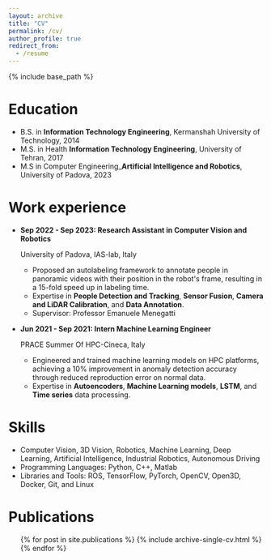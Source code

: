```yaml
---
layout: archive
title: "CV"
permalink: /cv/
author_profile: true
redirect_from:
  - /resume
---
```


{% include base_path %}

Education
======
* B.S. in **Information Technology Engineering**, Kermanshah University of Technology, 2014
* M.S. in Health **Information Technology Engineering**, University of Tehran, 2017
* M.S in Computer Engineering_**Artificial Intelligence and Robotics**, University of Padova, 2023

Work experience
======
* **Sep 2022 - Sep 2023: Research Assistant in Computer Vision and Robotics**

  University of Padova, IAS-lab, Italy
  
  * Proposed an autolabeling framework to annotate people in panoramic videos with their position in the robot's frame, resulting in a 15-fold speed up in labeling time.
  * Expertise in **People Detection and Tracking**, **Sensor Fusion**, **Camera and LiDAR Calibration**, and **Data Annotation**.
  * Supervisor: Professor Emanuele Menegatti


* **Jun 2021 - Sep 2021: Intern Machine Learning Engineer**
  
  PRACE Summer Of HPC-Cineca, Italy
  
  * Engineered and trained machine learning models on HPC platforms, achieving a 10% improvement in anomaly detection accuracy through reduced reproduction error on normal data.
  * Expertise in **Autoencoders**, **Machine Learning models**, **LSTM**, and **Time series** data processing.
 
  
      
Skills
======
* Computer Vision, 3D Vision, Robotics, Machine Learning, Deep Learning, Artificial Intelligence, Industrial Robotics, Autonomous Driving
* Programming Languages: Python, C++, Matlab
* Libraries and Tools: ROS, TensorFlow, PyTorch, OpenCV, Open3D, Docker, Git, and Linux

Publications
======
  <ul>{% for post in site.publications %}
    {% include archive-single-cv.html %}
  {% endfor %}</ul>
